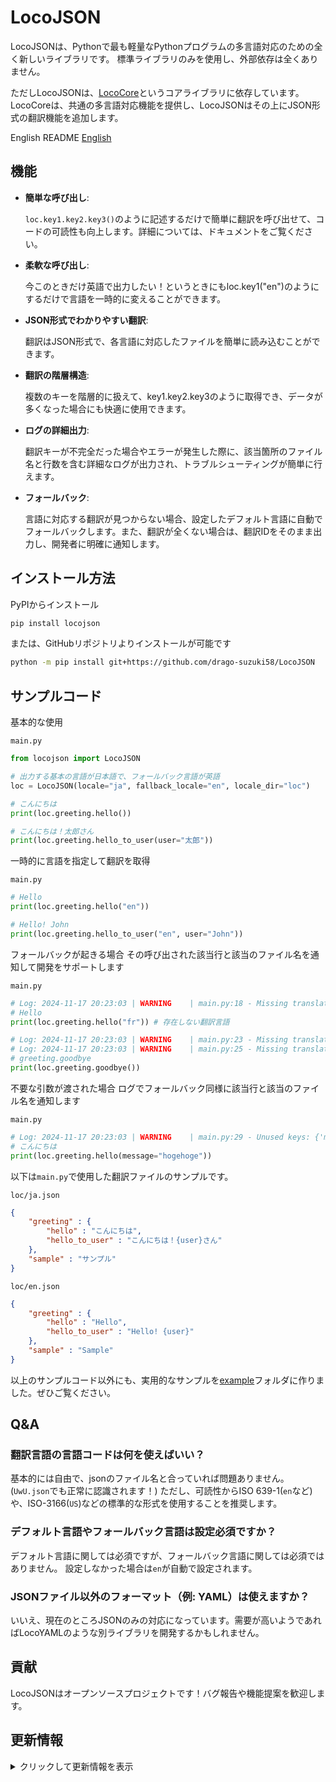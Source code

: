# LocoJSON

LocoJSONは、Pythonで最も軽量なPythonプログラムの多言語対応のための全く新しいライブラリです。
標準ライブラリのみを使用し、外部依存は全くありません。

ただしLocoJSONは、[LocoCore](https://github.com/drago-suzuki58/LocoCore)というコアライブラリに依存しています。LocoCoreは、共通の多言語対応機能を提供し、LocoJSONはその上にJSON形式の翻訳機能を追加します。

English README
[English](README.md)

## 機能

- **簡単な呼び出し**:

  `loc.key1.key2.key3()`のように記述するだけで簡単に翻訳を呼び出せて、コードの可読性も向上します。詳細については、ドキュメントをご覧ください。

- **柔軟な呼び出し**:

  今このときだけ英語で出力したい！というときにもloc.key1("en")のようにするだけで言語を一時的に変えることができます。

- **JSON形式でわかりやすい翻訳**:

  翻訳はJSON形式で、各言語に対応したファイルを簡単に読み込むことができます。

- **翻訳の階層構造**:

  複数のキーを階層的に扱えて、key1.key2.key3のように取得でき、データが多くなった場合にも快適に使用できます。

- **ログの詳細出力**:

  翻訳キーが不完全だった場合やエラーが発生した際に、該当箇所のファイル名と行数を含む詳細なログが出力され、トラブルシューティングが簡単に行えます。

- **フォールバック**:

  言語に対応する翻訳が見つからない場合、設定したデフォルト言語に自動でフォールバックします。また、翻訳が全くない場合は、翻訳IDをそのまま出力し、開発者に明確に通知します。

## インストール方法

PyPIからインストール

```sh
pip install locojson
```

または、GitHubリポジトリよりインストールが可能です

```sh
python -m pip install git+https://github.com/drago-suzuki58/LocoJSON
```

## サンプルコード

基本的な使用

`main.py`
```python
from locojson import LocoJSON

# 出力する基本の言語が日本語で、フォールバック言語が英語
loc = LocoJSON(locale="ja", fallback_locale="en", locale_dir="loc")

# こんにちは
print(loc.greeting.hello())

# こんにちは！太郎さん
print(loc.greeting.hello_to_user(user="太郎"))
```

一時的に言語を指定して翻訳を取得

`main.py`
```python
# Hello
print(loc.greeting.hello("en"))

# Hello! John
print(loc.greeting.hello_to_user("en", user="John"))
```

フォールバックが起きる場合
その呼び出された該当行と該当のファイル名を通知して開発をサポートします

`main.py`
```python
# Log: 2024-11-17 20:23:03 | WARNING    | main.py:18 - Missing translation: greeting.hello in: fr, return key name
# Hello
print(loc.greeting.hello("fr")) # 存在しない翻訳言語

# Log: 2024-11-17 20:23:03 | WARNING    | main.py:23 - Missing translation: greeting.goodbye in: ja, falling back to en
# Log: 2024-11-17 20:23:03 | WARNING    | main.py:25 - Missing translation: greeting.goodbye in: en, return key name
# greeting.goodbye
print(loc.greeting.goodbye())
```

不要な引数が渡された場合
ログでフォールバック同様に該当行と該当のファイル名を通知します

`main.py`
```python
# Log: 2024-11-17 20:23:03 | WARNING    | main.py:29 - Unused keys: {'message': 'hogehoge'}
# こんにちは
print(loc.greeting.hello(message="hogehoge"))
```

以下は`main.py`で使用した翻訳ファイルのサンプルです。

`loc/ja.json`
```json
{
    "greeting" : {
        "hello" : "こんにちは",
        "hello_to_user" : "こんにちは！{user}さん"
    },
    "sample" : "サンプル"
}
```

`loc/en.json`
```json
{
    "greeting" : {
        "hello" : "Hello",
        "hello_to_user" : "Hello! {user}"
    },
    "sample" : "Sample"
}
```

以上のサンプルコード以外にも、実用的なサンプルを[example](https://github.com/drago-suzuki58/LocoJSON/tree/main/examples)フォルダに作りました。ぜひご覧ください。

## Q&A

### 翻訳言語の言語コードは何を使えばいい？

基本的には自由で、jsonのファイル名と合っていれば問題ありません。(`UwU.json`でも正常に認識されます！)
ただし、可読性からISO 639-1(`en`など)や、ISO-3166(`US`)などの標準的な形式を使用することを推奨します。

### デフォルト言語やフォールバック言語は設定必須ですか？

デフォルト言語に関しては必須ですが、フォールバック言語に関しては必須ではありません。
設定しなかった場合は`en`が自動で設定されます。

### JSONファイル以外のフォーマット（例: YAML）は使えますか？

いいえ、現在のところJSONのみの対応になっています。需要が高いようであればLocoYAMLのような別ライブラリを開発するかもしれません。

## 貢献

LocoJSONはオープンソースプロジェクトです！バグ報告や機能提案を歓迎します。

## 更新情報

<details>
<summary>クリックして更新情報を表示</summary>

### v0.1.0

- 初回リリース

### v0.2.0

- コアコードを分離し、柔軟性を向上

</details>
